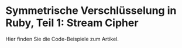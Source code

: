 # Symmetrische Verschlüsselung in Ruby, Teil 1: Stream Cipher

Hier finden Sie die Code-Beispiele zum Artikel.
